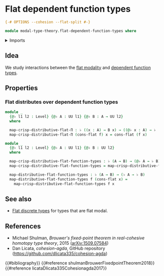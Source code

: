# Flat dependent function types

```agda
{-# OPTIONS --cohesion --flat-split #-}

module modal-type-theory.flat-dependent-function-types where
```

<details><summary>Imports</summary>

```agda
open import foundation.universe-levels

open import modal-type-theory.flat-modality
```

</details>

## Idea

We study interactions between the
[flat modality](modal-type-theory.flat-modality.md) and
[dependent function types](foundation.function-types.md).

## Properties

### Flat distributes over dependent function types

```agda
module _
  {@♭ l1 l2 : Level} {@♭ A : UU l1} {@♭ B : A → UU l2}
  where

  map-crisp-distributive-flat-Π : ♭ ((x : A) → B x) → ((@♭ x : A) → ♭ (B x))
  map-crisp-distributive-flat-Π (cons-flat f) x = cons-flat (f x)

module _
  {@♭ l1 l2 : Level} {@♭ A : UU l1} {@♭ B : UU l2}
  where

  map-crisp-distributive-flat-function-types : ♭ (A → B) → (@♭ A → ♭ B)
  map-crisp-distributive-flat-function-types = map-crisp-distributive-flat-Π

  map-distributive-flat-function-types : ♭ (A → B) → (♭ A → ♭ B)
  map-distributive-flat-function-types f (cons-flat x) =
    map-crisp-distributive-flat-function-types f x
```

## See also

- [Flat discrete types](modal-type-theory.flat-discrete-types.md) for types that
  are flat modal.

## References

- Michael Shulman, _Brouwer's fixed-point theorem in real-cohesive homotopy type
  theory_, 2015 ([arXiv:1509.07584](https://arxiv.org/abs/1509.07584))
- Dan Licata, _cohesion-agda_, GitHub repository
  (<https://github.com/dlicata335/cohesion-agda>)

{{#bibliography}} {{#reference shulmanBrouwerFixedpointTheorem2018}}
{{#reference licataDlicata335Cohesionagda2017}}
